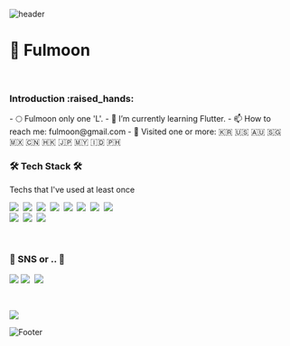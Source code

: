   ![header](https://capsule-render.vercel.app/api?type=waving&color=gradient)
 
 
<h1> 🫧 Fulmoon </h1>

<br>

<h3> Introduction :raised_hands:</h3>
- 🌕 Fulmoon only one 'L'.
- 🌱 I’m currently learning Flutter.
- 📫 How to reach me: fulmoon@gmail.com 
- 🚌 Visited one or more: 🇰🇷 🇺🇸 🇦🇺 🇸🇬 🇲🇽 🇨🇳 🇭🇰	🇯🇵 🇲🇾	🇮🇩 	🇵🇭


<br>
  
<h3>🛠 Tech Stack 🛠</h3>

<p> Techs that I've used at least once </p>

<p>
  <img src="https://img.shields.io/badge/C-A8B9CC?style=flat-square&logo=C&logoColor=white"/></a>&nbsp 
  <img src="https://img.shields.io/badge/C++-00599C?style=flat-square&logo=C%2B%2B&logoColor=white"/></a>&nbsp 
  <img src="https://img.shields.io/badge/Python-3766AB?style=flat-square&logo=Python&logoColor=white"/></a>&nbsp 
  <img src="https://img.shields.io/badge/PyTorch-3766AB?style=flat-square"/></a>&nbsp 
  <img src="https://img.shields.io/badge/Java-007396?style=flat-square&logo=Java&logoColor=white"/></a>&nbsp 
  <img src="https://img.shields.io/badge/Javascript-ffb13b?style=flat-square&logo=javascript&logoColor=white"/></a>&nbsp 
  <img src="https://img.shields.io/badge/css-1572B6?style=flat-square&logo=css3&logoColor=white"/></a>&nbsp 
  <img src="https://img.shields.io/badge/Mysql-E6B91E?style=flat-square&logo=MySql&logoColor=white"/></a>&nbsp 
  <br>
  <img src="https://img.shields.io/badge/html5-E34F26?style=for-the-badge&logo=html5&logoColor=white">&nbsp 
  <img src="https://img.shields.io/badge/flutter-02569B?style=for-the-badge&logo=flutter&logoColor=white">&nbsp
  <img src="https://img.shields.io/badge/Android Studio-3DDC84?style=for-the-badge&logo=Android Studio&logoColor=white">&nbsp
</p>

<br>

<h3> 🧸 SNS or .. 🧸 </h3>
<p>
  <a href="https://velog.io/@fulmoon"><img src="https://img.shields.io/badge/fulmoon.log-3DDC84?style=flat-square&logo=Velog&logoColor=white"/></a>
  <a href="https://www.instagram.com/sangwon_um/"><img src="https://img.shields.io/badge/Instagram-E4405F?style=flat-square&logo=Instagram&logoColor=white&link=https://www.instagram.com/sangwon_um/"/></a>&nbsp
  <a href="https://www.facebook.com/sangwon_um/"><img src="https://img.shields.io/badge/Facebook-4267B2?style=flat-square&logo=Facebook&logoColor=white&link=https://www.facebook.com/sangwon_um/"/></a>&nbsp
</p>
<br>

<p>
  <a href="https://github.com/threeplef"><img src="https://hits.seeyoufarm.com/api/count/incr/badge.svg?url=https%3A%2F%2Fgithub.com%2Ffulmoon&count_bg=%23000000&title_bg=%23000000&icon=github.svg&icon_color=%23E7E7E7&title=GitHub&edge_flat=false)"/></a> 
</p>



![Footer](https://capsule-render.vercel.app/api?type=waving&color=timeGradient&height=100&section=footer)
